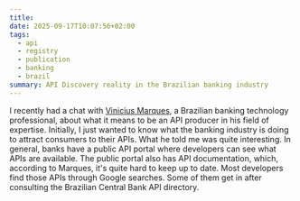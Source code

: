 ```yaml
---
title:
date: 2025-09-17T10:07:56+02:00
tags:
  - api
  - registry
  - publication
  - banking
  - brazil
summary: API Discovery reality in the Brazilian banking industry
---
```

I recently had a chat with [Vinicius Marques](https://www.linkedin.com/in/viniciusmarques/), a Brazilian banking technology professional, about what it means to be an API producer in his field of expertise. Initially, I just wanted to know what the banking industry is doing to attract consumers to their APIs. What he told me was quite interesting. In general, banks have a public API portal where developers can see what APIs are available. The public portal also has API documentation, which, according to Marques, it's quite hard to keep up to date. Most developers find those APIs through Google searches. Some of them get in after consulting the Brazilian Central Bank API directory.